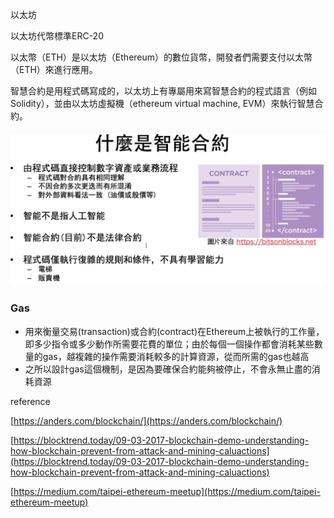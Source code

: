 

以太坊

以太坊代幣標準ERC-20

以太幣（ETH）是以太坊（Ethereum）的數位貨幣，開發者們需要支付以太幣（ETH）來進行應用。

智慧合約是用程式碼寫成的，以太坊上有專屬用來寫智慧合約的程式語言（例如 Solidity），並由以太坊虛擬機（ethereum virtual machine, EVM）來執行智慧合約。

![](/assets/contract)

### Gas

* 用來衡量交易\(transaction\)或合約\(contract\)在Ethereum上被執行的工作量，即多少指令或多少動作所需要花費的單位；由於每個一個操作都會消耗某些數量的gas，越複雜的操作需要消耗較多的計算資源，從而所需的gas也越高
* 之所以設計gas這個機制，是因為要確保合約能夠被停止，不會永無止盡的消耗資源

reference

[https://anders.com/blockchain/](https://anders.com/blockchain/)

[https://blocktrend.today/09-03-2017-blockchain-demo-understanding-how-blockchain-prevent-from-attack-and-mining-caluactions](https://blocktrend.today/09-03-2017-blockchain-demo-understanding-how-blockchain-prevent-from-attack-and-mining-caluactions)

[https://medium.com/taipei-ethereum-meetup](https://medium.com/taipei-ethereum-meetup)

